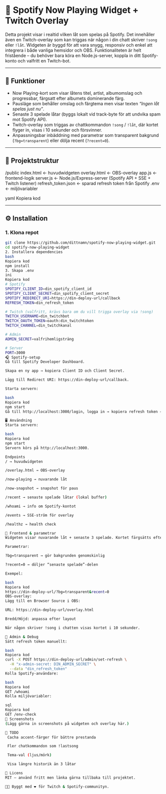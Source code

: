 # 🎵 Spotify Now Playing Widget + Twitch Overlay  

Detta projekt visar i realtid vilken låt som spelas på Spotify. Det innehåller även en Twitch-overlay som kan triggas när någon i din chatt skriver `!song` eller `!låt`. Widgeten är byggd för att vara snygg, responsiv och enkel att integrera i både vanliga hemsidor och OBS. Funktionaliteten är helt fristående – du behöver bara köra en Node.js-server, koppla in ditt Spotify-konto och valfritt en Twitch-bot.  

---

## 🚀 Funktioner  

- Now Playing-kort som visar låtens titel, artist, albumomslag och progressbar, färgsatt efter albumets dominerande färg.  
- Pausläge som behåller omslag och färgtema men visar texten *“Ingen låt spelas just nu”*.  
- Senaste 3 spelade låtar (byggs lokalt vid track-byte för att undvika spam mot Spotify API).  
- Twitch-overlay som triggas av chattkommandon `!song` / `!låt`, där kortet flyger in, visas i 10 sekunder och försvinner.  
- Anpassningsbar inbäddning med parametrar som transparent bakgrund (`?bg=transparent`) eller dölja recent (`?recent=0`).  

---

## 📂 Projektstruktur  

/public
index.html ← huvudwidgeten
overlay.html ← OBS-overlay
app.js ← frontend-logik
server.js ← Node.js/Express-server (Spotify API + SSE + Twitch listener)
refresh_token.json ← sparad refresh token från Spotify
.env ← miljövariabler

yaml
Kopiera kod

---

## ⚙️ Installation  

### 1. Klona repot  
```bash
git clone https://github.com/dittnamn/spotify-now-playing-widget.git
cd spotify-now-playing-widget
2. Installera dependencies
bash
Kopiera kod
npm install
3. Skapa .env
ini
Kopiera kod
# Spotify
SPOTIFY_CLIENT_ID=din_spotify_client_id
SPOTIFY_CLIENT_SECRET=din_spotify_client_secret
SPOTIFY_REDIRECT_URI=https://din-deploy-url/callback
REFRESH_TOKEN=din_refresh_token

# Twitch (valfritt, krävs bara om du vill trigga overlay via !song)
TWITCH_USERNAME=din_twitchbot
TWITCH_OAUTH_TOKEN=oauth:din_twitchtoken
TWITCH_CHANNEL=din_twitchkanal

# Admin
ADMIN_SECRET=valfrihemligsträng

# Server
PORT=3000
🎧 Spotify-setup
Gå till Spotify Developer Dashboard.

Skapa en ny app → kopiera Client ID och Client Secret.

Lägg till Redirect URI: https://din-deploy-url/callback.

Starta servern:

bash
Kopiera kod
npm start
Gå till http://localhost:3000/login, logga in → kopiera refresh token → lägg i .env.

🖥️ Användning
Starta servern:

bash
Kopiera kod
npm start
Servern körs på http://localhost:3000.

Endpoints
/ → huvudwidgeten

/overlay.html → OBS-overlay

/now-playing → nuvarande låt

/now-snapshot → snapshot för paus

/recent → senaste spelade låtar (lokal buffer)

/whoami → info om Spotify-kontot

/events → SSE-ström för overlay

/healthz → health check

🎨 Frontend & parametrar
Widgeten visar nuvarande låt + senaste 3 spelade. Kortet färgsätts efter albumomslaget med offwhite fallback.

Parametrar:

?bg=transparent → gör bakgrunden genomskinlig

?recent=0 → döljer “senaste spelade”-delen

Exempel:

bash
Kopiera kod
https://din-deploy-url/?bg=transparent&recent=0
OBS-overlay:
Lägg till en Browser Source i OBS:

URL: https://din-deploy-url/overlay.html

Bredd/Höjd: anpassa efter layout

När någon skriver !song i chatten visas kortet i 10 sekunder.

🔧 Admin & Debug
Sätt refresh token manuellt:

bash
Kopiera kod
curl -X POST https://din-deploy-url/admin/set-refresh \
  -H "x-admin-secret: DIN_ADMIN_SECRET" \
  --data "din_refresh_token"
Kolla Spotify-användare:

bash
Kopiera kod
GET /whoami
Kolla miljövariabler:

sql
Kopiera kod
GET /env-check
📸 Screenshots
(Lägg gärna in screenshots på widgeten och overlay här.)

📝 TODO
 Cacha accent-färger för bättre prestanda

 Fler chatkommandon som !lastsong

 Tema-val (ljus/mörk)

 Visa längre historik än 3 låtar

📜 Licens
MIT – använd fritt men länka gärna tillbaka till projektet.

👨‍💻 Byggt med ❤️ för Twitch & Spotify-communityn.

